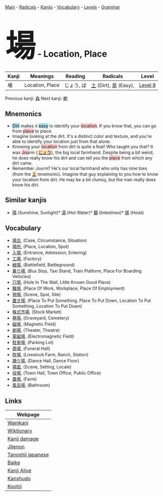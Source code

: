 <style> bigfont {font-size: 100px}</style>
[Main](../index.md) -
[Radicals](../radicals.md) -
[Kanjis](../kanjis.md) -
[Vocabulary](../vocabulary.md) -
[Levels](../levels.md) -
[Grammar](../grammar.md)
# <bigfont> 場</bigfont> - Location, Place 

| Kanji | Meanings | Reading | Radicals | Level |
| --- | --- | --- | --- | --- |
| 場 | Location, Place | じょう, ば | [土](../radicals/土.md) (Dirt), [易](../radicals/易.md) (Easy),  | [Level 8](../levels/wk_level8.md) |

Previous kanji: [森](森.md) Next kanji: [朝](朝.md) 

## Mnemonics
 * <span style="background-color:#ADD8E6"> Dirt</span> makes it <span style="background-color:#ADD8E6"> easy</span> to identify your <span style="background-color:#ffcccb"> location</span>. If you know that, you can go from <span style="background-color:#ffcccb"> place</span> to place.
* Imagine looking at the dirt. It's a distinct color and texture, and you're able to identify your location just from that alone.
* Knowing your <span style="background-color:#ffcccb"> location</span> from dirt is quite a feat! Who taught you that? It was <span style="background-color:#ffcccb"> Jou</span>rm (<span style="background-color:#fed8b1"> [じょう](https://jisho.org/search/じょう)</span>), the big local farmhand. Despite being a bit weird, he does really know his dirt and can tell you the <span style="background-color:#ffcccb"> place</span> from which any dirt came.
* Remember Jourm? He's our local farmhand who only has nine toes (from the <span style="background-color:#fed8b1"> [上](https://jisho.org/search/上)</span> mnemonic). Imagine that guy explaining to you how to know your location from dirt. He may be a bit clumsy, but the man really does know his dirt.


## Similar kanjis
 * [陽](陽.md) (Sunshine, Sunlight)* [湯](湯.md) (Hot Water)* [腸](腸.md) (Intestines)* [揚](揚.md) (Hoist)


## Vocabulary
 * [場合](../vocabulary/場.md), (Case, Circumstance, Situation)
* [場所](../vocabulary/場.md), (Place, Location, Spot)
* [入場](../vocabulary/場.md), (Entrance, Admission, Entering)
* [工場](../vocabulary/場.md), (Factory)
* [戦場](../vocabulary/場.md), (Battlefield, Battleground)
* [乗り場](../vocabulary/場.md), (Bus Stop, Taxi Stand, Train Platform, Place For Boarding Vehicles)
* [穴場](../vocabulary/場.md), (Hole In The Wall, Little Known Good Place)
* [職場](../vocabulary/場.md), (Place Of Work, Workplace, Place Of Employment)
* [現場](../vocabulary/場.md), (Scene, Spot, Site)
* [置き場](../vocabulary/場.md), (Place To Put Something, Place To Put Down, Location To Put Something, Location To Put Down)
* [株式市場](../vocabulary/場.md), (Stock Market)
* [墓場](../vocabulary/場.md), (Graveyard, Cemetery)
* [磁場](../vocabulary/場.md), (Magnetic Field)
* [劇場](../vocabulary/場.md), (Theater, Theatre)
* [電磁場](../vocabulary/場.md), (Electromagnetic Field)
* [駐車場](../vocabulary/場.md), (Parking Lot)
* [斎場](../vocabulary/場.md), (Funeral Hall)
* [牧場](../vocabulary/場.md), (Livestock Farm, Ranch, Station)
* [踊り場](../vocabulary/場.md), (Dance Hall, Dance Floor)
* [場面](../vocabulary/場.md), (Scene, Setting, Locale)
* [役場](../vocabulary/場.md), (Town Hall, Town Office, Public Office)
* [農場](../vocabulary/場.md), (Farm)
* [風呂場](../vocabulary/場.md), (Bathroom)



## Links 

| Webpage |
| --- |
| [Wanikani          ](https://www.wanikani.com/kanji/場) |
| [Wiktionary        ](https://en.wiktionary.org/wiki/場) |
| [Kanji damage      ](http://www.kanjidamage.com/kanji/search?utf8=✓&q=場) |
| [Jitenon           ](https://jitenon.com/kanji/場) |
| [Tanoshii japanese ](https://www.tanoshiijapanese.com/dictionary/kanji.cfm?k=場) |
| [Baike             ](https://baike.baidu.com/item/場) |
| [Kanji Alive       ](https://app.kanjialive.com/場) |
| [Kanshudo          ](https://www.kanshudo.com/searchmn?q=場) |
| [Koohii            ](https://kanji.koohii.com/study/kanji/場) |
